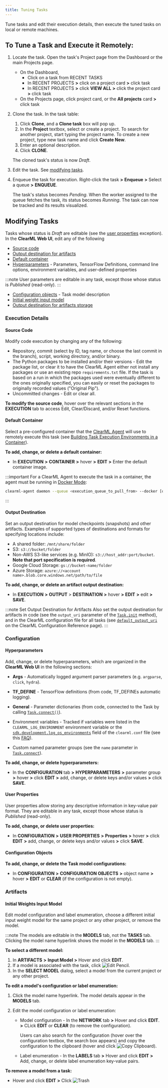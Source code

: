 ```yaml
---
title: Tuning Tasks
---
```


Tune tasks and edit their execution details, then execute the tuned tasks on local or remote machines.

## To Tune a Task and Execute it Remotely:

1. Locate the task. Open the task's Project page from the Dashboard or the main Projects page.

    * On the Dashboard,
      * Click on a task from RECENT TASKS
      * In RECENT PROJECTS **>** click on a project card **>** click task
      * In RECENT PROJECTS **>** click **VIEW ALL** **>** click the project card **>** click task
    * On the Projects page, click project card, or the **All projects** card **>** click task

1. Clone the task. In the task table:

    1. Click **Clone**, and a **Clone task** box will pop up.
    1. In the **Project** textbox, select or create a project. To search for another project, start typing the project name.
       To create a new project, type new task name and click **Create New**.
    1. Enter an optional description.
    1. Click **CLONE**.

    The cloned task's status is now *Draft*.

1. Edit the task. See [modifying tasks](#modifying-tasks).

1. Enqueue the task for execution. Right-click the task **>** **Enqueue** **>** Select a queue **>**
   **ENQUEUE**.

    The task's status becomes *Pending*. When the worker assigned to the queue fetches the task, its
   status becomes *Running*. The task can now be tracked and its results visualized.

## Modifying Tasks

Tasks whose status is *Draft* are editable (see the [user properties](#user-properties) exception). In the **ClearML
Web UI**, edit any of the following

* [Source code](#source-code)
* [Output destination for artifacts](#output-destination)
* [Default container](#default-container)
* [Hyperparameters](#hyperparameters) - Parameters, TensorFlow Definitions, command line options, environment variables, and user-defined properties

:::note
User parameters are editable in any task, except those whose status is *Published* (read-only).
:::

* [Configuration objects](#configuration-objects) - Task model description
* [Initial weight input model](#initial-weights-input-model)
* [Output destination for artifacts storage](#output-destination)

### Execution Details



#### Source Code

Modify code execution by changing any of the following:

* Repository, commit (select by ID, tag name, or choose the last commit in the branch), script, working directory, 
and/or binary.
* The Python packages to be installed and/or their versions - Edit the package list, or clear it to have the ClearML 
Agent either not install any packages or use an existing repo `requirements.txt` file. If the task is based on a 
run in which the packages used were eventually different to the ones originally specified, you can easily or reset the 
packages to originally recorded values ("Original Pip").
* Uncommitted changes - Edit or clear all.

**To modify the source code**, hover over the relevant sections in the **EXECUTION** tab to access Edit, Clear/Discard, 
and/or Reset functions.



#### Default Container
Select a pre-configured container that the [ClearML Agent](../clearml_agent.md) will use to remotely execute this task (see [Building Task Execution Environments in a Container](../getting_started/clearml_agent_base_docker.md)).

**To add, change, or delete a default container:**

* In **EXECUTION** **>** **CONTAINER** **>** hover **>** **EDIT** **>**
  Enter the default container image.

:::important 
For a ClearML Agent to execute the task in a container, the agent must be running in 
[Docker Mode](../clearml_agent/clearml_agent_execution_env.md#docker-mode):

```bash
clearml-agent daemon --queue <execution_queue_to_pull_from> --docker [optional default container image to use]
```

:::

#### Output Destination

Set an output destination for model checkpoints (snapshots) and other artifacts. Examples of supported types of destinations
and formats for specifying locations include:

* A shared folder: `/mnt/share/folder`
* S3: `s3://bucket/folder`
* Non-AWS S3-like services (e.g. MinIO): `s3://host_addr:port/bucket`. **Note that port specification is required**. 
* Google Cloud Storage: `gs://bucket-name/folder`
* Azure Storage: `azure://<account name>.blob.core.windows.net/path/to/file`

**To add, change, or delete an artifact output destination:**

* In **EXECUTION** **>** **OUTPUT** > **DESTINATION** **>** hover **>** **EDIT** **>** edit **>** **SAVE**.


:::note Set Output Destination for Artifacts
Also set the output destination for artifacts in code (see the `output_uri` parameter of the
[`Task.init`](../references/sdk/task.md#taskinit)
method), and in the ClearML configuration file 
for all tasks (see [`default_output_uri`](../configs/clearml_conf.md#config_default_output_uri)
on the ClearML Configuration Reference page).
:::

### Configuration



#### Hyperparameters

Add, change, or delete hyperparameters, which are organized in the **ClearML Web UI** in the following sections:

* **Args** - Automatically logged argument parser parameters (e.g. `argparse`, `click`, `hydra`).

* **TF_DEFINE** - TensorFlow definitions (from code, TF_DEFINEs automatic logging).

* **General** - Parameter dictionaries (from code, connected to the Task by calling [`Task.connect()`](../references/sdk/task.md#connect)).

* Environment variables - Tracked if variables were listed in the `CLEARML_LOG_ENVIRONMENT` environment variable 
or the [`sdk.development.log_os_environments`](../configs/clearml_conf.md#log_env_var) field of the `clearml.conf` file (see this [FAQ](../faq.md#track-env-vars)).

* Custom named parameter groups (see the `name` parameter in [`Task.connect`](../references/sdk/task.md#connect)).

**To add, change, or delete hyperparameters:**

* In the **CONFIGURATION** tab **>** **HYPERPARAMETERS** **>** parameter group **>** hover **>** click **EDIT** **>** add, change,
  or delete keys and/or values **>** click **SAVE**.



#### User Properties

User properties allow storing any descriptive information in key-value pair format. They are editable in any task,
except those whose status is *Published* (read-only).

**To add, change, or delete user properties:**

* In **CONFIGURATION** **>** **USER PROPERTIES** **>** **Properties** **>** hover **>** click **EDIT** **>** add, change, or delete
  keys and/or values **>** click **SAVE**.



#### Configuration Objects

**To add, change, or delete the Task model configurations:**

* In **CONFIGURATION** **>** **CONFIGURATION OBJECTS** **>** object name **>** hover **>** **EDIT** or **CLEAR** (if the
  configuration is not empty).

### Artifacts

#### Initial Weights Input Model

Edit model configuration and label enumeration, choose a different initial input weight model for the same project or any
other project, or remove the model.

:::note
The models are editable in the **MODELS** tab, not the **TASKS** tab. Clicking the model name hyperlink shows the
model in the **MODELS** tab.
:::

**To select a different model:**

1. In **ARTIFACTS** **>** **Input Model** **>** Hover and click **EDIT**.
1. If a model is associated with the task, click <img src="/docs/latest/icons/ico-edit.svg" alt="Edit Pencil" className="icon size-md" />.
1. In the **SELECT MODEL** dialog, select a model from the current project or any other project.

**To edit a model's configuration or label enumeration:**

1. Click the model name hyperlink. The model details appear in the **MODELS** tab.
1. Edit the model configuration or label enumeration:

    * Model configuration - In the **NETWORK** tab **>** Hover and click **EDIT**. **>** CLick **EDIT** or **CLEAR** (to
      remove the configuration).

       Users can also search for the configuration (hover over the configuration textbox, the search box appears) and copy the
      configuration to the clipboard (hover and click <img src="/docs/latest/icons/ico-copy-to-clipboard.svg" alt="Copy Clipboard" className="icon size-md" />).

    * Label enumeration - In the **LABELS** tab **>** Hover and click **EDIT** **>** Add, change, or delete label
      enumeration key-value pairs.

**To remove a model from a task:**

* Hover and click **EDIT** **>** Click <img src="/docs/latest/icons/ico-trash.svg" alt="Trash" className="icon size-md" />
